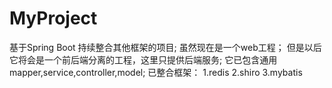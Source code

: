 # MyProject
基于Spring Boot 持续整合其他框架的项目;
虽然现在是一个web工程；
但是以后它将会是一个前后端分离的工程，这里只提供后端服务;
它已包含通用mapper,service,controller,model;
已整合框架：
  1.redis
  2.shiro
  3.mybatis
